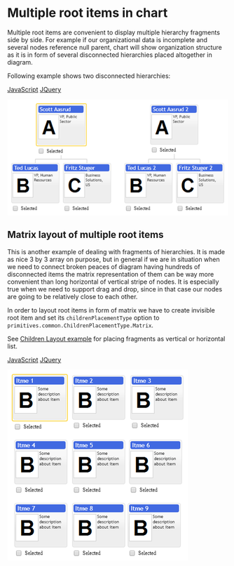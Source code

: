 # Multiple root items in chart

Multiple root items are convenient to display multiple hierarchy fragments side by side. For example if our organizational data is incomplete and several nodes reference null parent, chart will show organization structure as it is in form of several disconnected hierarchies placed altogether in diagram.

Following example shows two disconnected hierarchies: 

[JavaScript](javascript.controls/CaseMultipleRootItemsInChart.html)
[JQuery](jquery.widgets/CaseMultipleRootItemsInChart.html)

![Screenshot](images/screenshots/CaseMultipleRootItemsInChart.png)

## Matrix layout of multiple root items
This is another example of dealing with fragments of hierarchies. It is made as nice 3 by 3 array on purpose, but in general if we are in situation when we need to connect broken peaces of diagram having hundreds of disconnected items the matrix representation of them can be way more convenient than long horizontal of vertical stripe of nodes. It is especially true when we need to support drag and drop, since in that case our nodes are going to be relatively close to each other.

In order to layout root items in form of matrix we have to create invisible root item and set its `childrenPlacementType` option to `primitives.common.ChildrenPlacementType.Matrix`.

See [Children Layout example](./CaseChildrenPlacementType.md) for placing fragments as vertical or horizontal list.

[JavaScript](javascript.controls/CaseMatrixLayoutOfMultipleRootItemsInChart.html)
[JQuery](jquery.widgets/CaseMatrixLayoutOfMultipleRootItemsInChart.html)

![Screenshot](images/screenshots/CaseMatrixLayoutOfMultipleRootItemsInChart.png)
